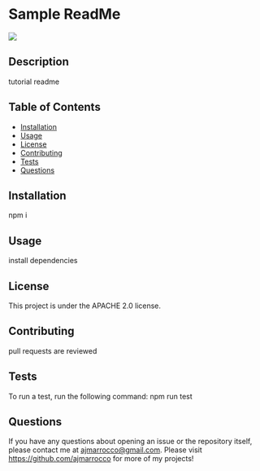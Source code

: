 # Sample ReadMe

  <a href='https://opensource.org/licenses/Apache-2.0'><img src='https://img.shields.io/badge/License-Apache_2.0-blue.svg'></a>

## Description
tutorial readme

## Table of Contents
* [Installation](#installation)
* [Usage](#usage)
* [License](#license)
* [Contributing](#contributing)
* [Tests](#tests)
* [Questions](#questions)

## Installation
npm i

## Usage
install dependencies

## License 
This project is under the APACHE 2.0 license. 

## Contributing
pull requests are reviewed

## Tests

To run a test, run the following command: npm run test

## Questions

If you have any questions about opening an issue or the repository itself, please contact me at ajmarrocco@gmail.com.  Please visit https://github.com/ajmarrocco for more of my projects!

